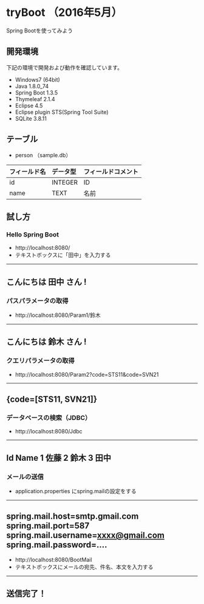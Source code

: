 # tryBoot （2016年5月）
Spring Bootを使ってみよう

## 開発環境
下記の環境で開発および動作を確認しています。

* Windows7 (64bit)
* Java 1.8.0_74
* Spring Boot 1.3.5
* Thymeleaf 2.1.4
* Eclipse 4.5
* Eclipse plugin STS(Spring Tool Suite)
* SQLite 3.8.11

## テーブル
* person （sample.db）

|フィールド名      |データ型   |フィールドコメント     |
|:-----------------|:----------|:----------------------|
|id                |INTEGER    |ID                     |
|name              |TEXT       |名前                   |



## 試し方

### Hello Spring Boot

* http://localhost:8080/
* テキストボックスに「田中」を入力する

---
こんにちは 田中 さん !
---


### パスパラメータの取得

* http://localhost:8080/Param1/鈴木

---
こんにちは 鈴木 さん !
---


### クエリパラメータの取得

* http://localhost:8080/Param2?code=STS11&code=SVN21

---
{code=[STS11, SVN21]}
---


### データベースの検索（JDBC）

* http://localhost:8080/Jdbc

---
Id Name
1  佐藤 
2  鈴木 
3  田中 
---


### メールの送信

* application.properties にspring.mailの設定をする
---
spring.mail.host=smtp.gmail.com
spring.mail.port=587
spring.mail.username=xxxx@gmail.com
spring.mail.password=....
---

* http://localhost:8080/BootMail
* テキストボックスにメールの宛先、件名、本文を入力する

---
送信完了！
---

